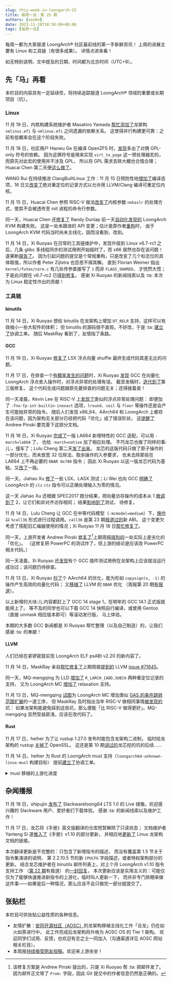```yaml
---
slug: this-week-in-loongarch-25
title: 每周一龙：第 25 期
authors: [xen0n]
date: 2023-11-20T18:50:00+08:00
tags: [每周一龙]
---
```


每周一都为大家报道 LoongArch&reg; 社区最前线的第一手新鲜资讯！
上周的进展主要有 Linux 和工具链（有很多成果）。
详情点进来看！

<!-- truncate -->

如无特别说明，文中提及的日期、时间都为北京时间（UTC+8）。

## 先「马」再看

本栏目的内容具有一定延续性，将持续追踪报道 LoongArch&reg; 领域的重要或长期项目（坑）。

### Linux

11 月 19 日，内核构建系统维护者 Masahiro Yamada [帮忙添加了](https://lore.kernel.org/loongarch/20231119053448.2367725-1-masahiroy@kernel.org/)龙架构
`vmlinuz.efi` 与 `vmlinux.efi` 之间遗漏的依赖关系。
这使得并行构建更可靠：之前有低概率会在这个阶段失败。

11 月 18 日，社区用户 Haowu Ge 在编译 OpenZFS 时，[发现](https://github.com/chenhuacai/linux/issues/3)多出了对俩 GPL-only 符号的依赖。
因为这俩符号是用来实现 `virt_to_page` 这一预处理器宏的，而原先对此宏的使用并不涉及 GPL，
所以将 GPL 需求去除大概也合情合理；Huacai Chen 第二天便[这么做了](https://lore.kernel.org/loongarch/20231119023317.3359647-1-chenhuacai@loongson.cn/)。

WANG Rui 在持续推进 ClangBuiltLinux 工作：11 月 15 日预防性地[增加了](https://lore.kernel.org/loongarch/20231115132137.178523-1-wangrui@loongson.cn/)编译选项，16
日又[改变了](https://lore.kernel.org/loongarch/20231116130331.241395-1-wangrui@loongson.cn/)绝对重定位的记录方式以允许用
LLVM/Clang 编译可重定位内核。

11 月 15 日，Huacai Chen 参照 RISC-V 做法[改变了](https://lore.kernel.org/loongarch/20231115141530.2534778-1-chenhuacai@loongson.cn/)内核参数
`nokaslr` 的处理方式，使其不会被透传至 init 进程的命令行参数。

同一天，Huacai Chen 还[修复了](https://lore.kernel.org/loongarch/20231115090735.2404866-1-chenhuacai@loongson.cn/)
Randy Dunlap 前一天[自动化发现的](https://lore.kernel.org/loongarch/960bef74-ed09-4b6f-8ae8-b3effef6914f@infradead.org/)
LoongArch KVM 构建失败。
这是一处未跟进的 API 变更；估计是原作者[重构](https://lore.kernel.org/all/20231105163040.14904-4-pbonzini@redhat.com/)时，
由于 LoongArch KVM 代码当时尚未主线化，因而没看到、改到。

11 月 14 日，Xi Ruoyao 在日常的工具链维护中，发现升级到 Linux v6.7-rc1 之后，几条 glibc
多线程同步的测试用例开始超时了，而 x86 居然也存在该问题！
遂果断[报告了](https://lore.kernel.org/all/d69d50445284a5e0d98a64862877c1e6ec22a9a8.camel@xry111.site/T/#u)。
因为引起问题的提交是个常规重构，只是改变了几个标志位的具体取值，所以作者 Peter Zijlstra 也百思不得其解。
直到 Florian Weimer 指出 `kernel/futex/core.c` 有几处传参直接写了 `1` 而非 `FLAGS_SHARED`，
才恍然大悟；
于是此问题在 v6.7-rc2 已[得到修复](https://github.com/torvalds/linux/commit/c9bd1568d5462f4108417518ce1af7b924acfb6f)。
感谢 Xi Ruoyao 的新闻线索以及 :ta: 本次为 Linux 稳定性作出的贡献！


### 工具链

#### binutils

11 月 14 日，Xi Ruoyao 想给 binutils 在龙架构上增加 `DT_RELR` 支持，这样可以有效缩小一些大软件的体积；
但 binutils 的源码很不直观，不好改，于是
:ta: [建立了](https://github.com/loongson-community/discussions/issues/12)协调工单。
随后 MaskRay 看到了，友情指了条路。

#### GCC

11 月 19 日，Xi Ruoyao [修复了](https://gcc.gnu.org/pipermail/gcc-patches/2023-November/637239.html)
LSX 浮点向量 shuffle 最终生成代码其差无比的问题。

11 月 17 日，在排查一个[有概率发生的问题](https://github.com/loongson-community/discussions/issues/7)时，Xi Ruoyao
[发现](https://gcc.gnu.org/PR112578) GCC 在向量化 LoongArch 浮点舍入操作时，对浮点异常的处理有误。
截至发稿时，[迭代到了](https://gcc.gnu.org/pipermail/gcc-patches/2023-November/637316.html)第三版修复。
这个代码生成问题跟原先要排查的问题无关；还得接着查！

同一天凌晨，Kevin Lee 在 RISC-V 上[发现了](https://gcc.gnu.org/PR107723)类似的浮点异常处理问题：
即便加了 `-fno-fp-int-builtin-inexact` 选项，`lround`、`ceil` 与 `floor` 等操作还是会产生可能抛异常的指令。
随后人们发现 x86_64、AArch64 和 LoongArch 上都存在该问题，因为架构无关部分已经把代码「优化」成了错误形状。
这[提醒了](https://gcc.gnu.org/PR107723) Andrew Pinski 要完善下这部分文档。

11 月 16 日，Xi Ruoyao [完成了](https://gcc.gnu.org/pipermail/gcc-patches/2023-November/636795.html)一版
LA664 新增特性的 GCC 适配，可以用 `-march=la664` 了，
也给 `-march=native` 加了相应处理。
不巧龙芯也做了同样的事:儿:，撞车了；Lulu Cheng
第二天[发了出来](https://gcc.gnu.org/pipermail/gcc-patches/2023-November/636946.html)。
龙芯的这版代码只做了原子操作的一部分优化，而未放宽 32 位除法、取余操作的入参要求，
也未去除那些在 LA664 上不再必要的 `DBAR 0x700` 指令；
因此 Xi Ruoyao 以这一版龙芯代码为基础，又[改了](https://gcc.gnu.org/pipermail/gcc-patches/2023-November/637090.html)一版。

同一天，Jiahao Xu [修了](https://gcc.gnu.org/pipermail/gcc-patches/2023-November/636792.html)一些
LSX、LASX 测试；Li Wei
也向 GCC [明确了](https://gcc.gnu.org/pipermail/gcc-patches/2023-November/636789.html)
LoongArch 的 `clz` `ctz` 指令可以正确处理输入为零的情况。

这一天 Jiahao Xu 还根据 SPEC2017 跑分结果，把向量访存操作的成本从 1
[微调到了](https://gcc.gnu.org/pipermail/gcc-patches/2023-November/637316.html)
2，让它们和非对齐访存相同；
结果[影响到了](https://gcc.gnu.org/pipermail/gcc-patches/2023-November/637155.html)测试，
待修复。

11 月 14 日，Lulu Cheng 让 GCC 在中等代码模型（`-mcmodel=medium`）下，[换作](https://gcc.gnu.org/pipermail/gcc-patches/2023-November/636443.html)以
`%call36` 形式进行过程调用。`call36` 是第 23 期[报道过的](./2023-11-06-this-week-in-loongarch-23.mdx#abi)新 ABI。
这个变更欠考虑了搭配旧汇编器使用的情况；Xi Ruoyao 11 月 18 日[帮忙修复了](https://gcc.gnu.org/pipermail/gcc-patches/2023-November/637153.html)。

同一天，上游开发者 Andrew Pinski [修复了](https://gcc.gnu.org/pipermail/gcc-patches/2023-November/636445.html)[^author-info-for-the-uninitiated]上期周报[提到的](./2023-11-13-this-week-in-loongarch-24.md#gcc)一处实际上是劣化的「优化」。
（这修复把 PowerPC 的测试炸了，但上游的结论是应该改 PowerPC 相关代码。）

[^author-info-for-the-uninitiated]: 该修复方案是 Andrew Pinski 提出的，只是 Xi Ruoyao 帮 :ta: 把邮件发了。因为邮件正文带了 `From:` 字段，因此 Git 提交中的作者信息仍然是正确的。

同一天凌晨，Xi Ruoyao 还[发现](https://gcc.gnu.org/PR112520)有个 GCC 插件测试用例在龙架构上应该就没运行成功过；该问题仍待排查。

11 月 13 日，Xi Ruoyao [抄了](https://gcc.gnu.org/pipermail/gcc-patches/2023-November/636379.html)个
AArch64 的优化，能为形如 `copysign(x, -1)` 的操作产生高效的向量化代码；
又[移植了](https://gcc.gnu.org/r14-5432) LLVM 的 `DBAR` 优化
（周报第 20 期[有报道](./2023-10-16-this-week-in-loongarch-20.md#LLVM)）。

以上新增的大块:儿:内容都赶上了 GCC 14 stage 1，在明年的 GCC 14.1 正式版就能用上了。
等不及的同学也可以下载 GCC 14 快照自行编译，或使用 Gentoo（直接 unmask 相应版本即可）等滚动发行版，
马上体验。

本期的大多数 GCC 新闻都是 Xi Ruoyao 帮忙整理（以及自己制造）的，让我们感谢 :ta: 的奉献！

#### LLVM

人们已经在紧锣密鼓实现 LoongArch ELF psABI v2.20 的新内容了。

11 月 14 日，MaskRay 亲自[帮忙修复了](https://github.com/llvm/llvm-project/pull/72221)上期周报[提到的](./2023-11-13-this-week-in-loongarch-24.md#llvm)
LLVM [issue #71645](https://github.com/llvm/llvm-project/issues/71645)。

同一天，MQ-mengqing 为 LLD [增加了](https://github.com/llvm/llvm-project/pull/72190)
`R_LARCH_{ADD,SUB}6` 两种重定位记录的支持，
又为 LoongArch MC [增加了](https://github.com/llvm/llvm-project/pull/72191) relaxation 支持。

11 月 13 日，MQ-mengqing [试图](https://github.com/llvm/llvm-project/pull/72095)为
LoongArch MC 增加类似 [GAS 的条件跳转范围扩展](https://sourceware.org/git/gitweb.cgi?p=binutils-gdb.git;a=commitdiff;h=1fb3cdd87ec61715a5684925fb6d6a6cf53bb97c)的一道工序，
但 MaskRay 及时指出当年 RISC-V 做相同事情[被发现的](https://reviews.llvm.org/D108961)坑：
如果龙架构能避免踩到这些坑，那么便能「比 RISC-V 做得更好」。MQ-mengqing 显然受益匪浅，应该在改代码了。

#### Rust

11 月 17 日，heiher 为了让 rustup 1.27.0 发布时能包含龙架构二进制，
临时给龙架构的 rustup [关掉了](https://github.com/rust-lang/rustup/pull/3536) OpenSSL。
这还是第 10 期[讲过的](./2023-07-24-this-week-in-loongarch-10.md#openssl-asm-breakage)龙芯挖的坑的后续……

11 月 14 日，heiher 为 Rust 的 LoongArch musl 支持（`loongarch64-unknown-linux-musl` 构建目标）
提前[建立了](https://github.com/loongson-community/discussions/issues/13)协调工单。

<details>
<summary>musl 移植的上游化进度</summary>

目前龙芯推进的 musl LoongArch 支持补丁已经[翻新到了](https://www.openwall.com/lists/musl/2023/11/16/2)第 9 版，
但似乎每次更新都塞了一些代码审查评论之外的修改。
这使上游维护者[困惑](https://www.openwall.com/lists/musl/2023/11/17/3)：
本来上一版已经没问题了，结果又塞了新东西。

截至发稿时，看上去龙芯维护者[已经恢复了](https://www.openwall.com/lists/musl/2023/11/20/1)补丁第 8 版发出的现状——这回应该能合并了！
</details>

## 杂闻播报

11 月 18 日，shipujin [发布了](http://www.slackwarecn.cn/2023/11/18/Slackwareloong1.0live%E5%8F%91%E5%B8%83%EF%BC%81/)
Slackwareloong64 LTS 1.0 的 Live 镜像。欢迎感兴趣的 Slackware 用户、爱好者们下载体验。
感谢 :ta: 的新闻线索以及维护工作！

11 月 17 日，龙芯将《手册》英文版翻译的仓库短暂解除了只读状态；
文档维护者 Yanteng Si 遂[推入了](https://github.com/loongson/LoongArch-Documentation/commit/3f3989f658965404ee37633f1a430836124e9343)《手册》v1.10 的部分更新，
并相应地[更新了](https://lore.kernel.org/loongarch/CAAhV-H7-9JL1hf8_Hs3dirJ8aqgK4BGU1PANsXDDVkSHP_fe9A@mail.gmail.com/T/#t)
Linux 龙架构文档的链接。

本次翻译更新是不完整的：只包含了新增指令的描述，
而没有覆盖第 1.5 节关于指令集演进的说明、
第 2.2.10.5 节的新 `CPUCFG` 字段描述，或者特权架构部分的更新。
结合龙芯维护者在 binutils 邮件列表上，对上个月 LoongArch v1.10 指令支持工作
（[第 22 期](./2023-10-30-this-week-in-loongarch-22.md#binutils)有报道）
的[一封回复](https://sourceware.org/pipermail/binutils/2023-November/130594.html)，
本次更新应该是实用主义的：可能仅仅为了能够快速推进新指令的上游化，临时叫人更新一下，
而并非专门排期来做这件事——如果是后一种情况，那么应该不会只做完一部分就提交了。

## 张贴栏

本栏目可供张贴公益性质的各种信息。

* 友情扩散：[安同开源社区（AOSC）][aosc]的龙架构移植主线化工作「合龙」仍在如火如荼进行中，
  此工作完成后龙架构将升格为 AOSC OS 的 Tier 1 架构。
  欢迎同学们试用、反馈，也欢迎有志之士一同加入（沟通渠道详见 AOSC 网站相关栏目）。
* 本周报[持续接受网友投稿][call-for-submissions]。欢迎来上游坐坐！

[aosc]: https://aosc.io
[call-for-submissions]: https://github.com/loongson-community/areweloongyet/issues/16
